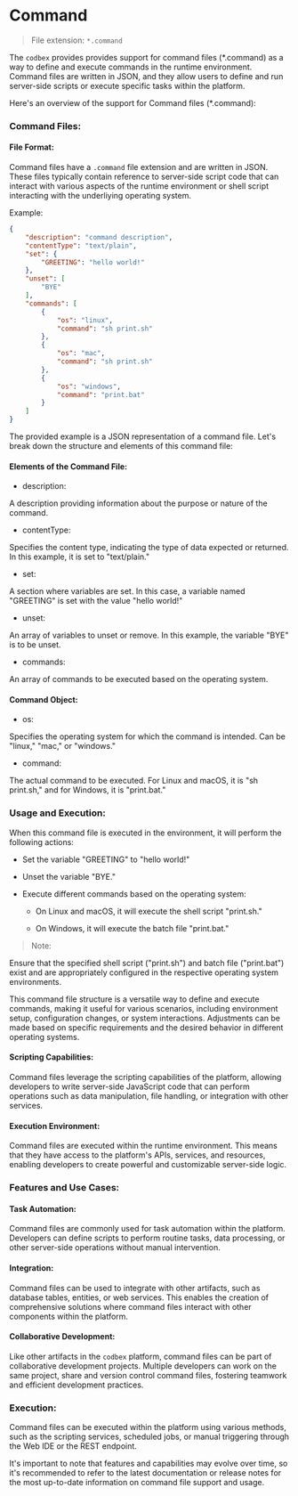 # Command

> File extension: `*.command`

The `codbex` provides provides support for command files (*.command) as a way to define and execute commands in the runtime environment. Command files are written in JSON, and they allow users to define and run server-side scripts or execute specific tasks within the platform.

Here's an overview of the support for Command files (*.command):

### Command Files:

#### File Format:

Command files have a `.command` file extension and are written in JSON. These files typically contain reference to server-side script code that can interact with various aspects of the runtime environment or shell script interacting with the underliying operating system.

Example:

```json
{
    "description": "command description",
    "contentType": "text/plain",
    "set": {
        "GREETING": "hello world!"
    },
    "unset": [
        "BYE"
    ],
    "commands": [
        {
            "os": "linux",
            "command": "sh print.sh"
        },
        {
            "os": "mac",
            "command": "sh print.sh"
        },
        {
            "os": "windows",
            "command": "print.bat"
        }
    ]
}
```

The provided example is a JSON representation of a command file. Let's break down the structure and elements of this command file:

#### Elements of the Command File:

* description:

A description providing information about the purpose or nature of the command.

* contentType:

Specifies the content type, indicating the type of data expected or returned. In this example, it is set to "text/plain."

* set:

A section where variables are set. In this case, a variable named "GREETING" is set with the value "hello world!"

* unset:

An array of variables to unset or remove. In this example, the variable "BYE" is to be unset.

* commands:

An array of commands to be executed based on the operating system.

#### Command Object:

* os:

Specifies the operating system for which the command is intended. Can be "linux," "mac," or "windows."

* command:

The actual command to be executed. For Linux and macOS, it is "sh print.sh," and for Windows, it is "print.bat."

### Usage and Execution:

When this command file is executed in the environment, it will perform the following actions:

* Set the variable "GREETING" to "hello world!"
* Unset the variable "BYE."
* Execute different commands based on the operating system:

  * On Linux and macOS, it will execute the shell script "print.sh."

  * On Windows, it will execute the batch file "print.bat."

> Note:

Ensure that the specified shell script ("print.sh") and batch file ("print.bat") exist and are appropriately configured in the respective operating system environments.

This command file structure is a versatile way to define and execute commands, making it useful for various scenarios, including environment setup, configuration changes, or system interactions. Adjustments can be made based on specific requirements and the desired behavior in different operating systems.


#### Scripting Capabilities:

Command files leverage the scripting capabilities of the platform, allowing developers to write server-side JavaScript code that can perform operations such as data manipulation, file handling, or integration with other services.

#### Execution Environment:

Command files are executed within the runtime environment. This means that they have access to the platform's APIs, services, and resources, enabling developers to create powerful and customizable server-side logic.

### Features and Use Cases:

#### Task Automation:

Command files are commonly used for task automation within the platform. Developers can define scripts to perform routine tasks, data processing, or other server-side operations without manual intervention.

#### Integration:

Command files can be used to integrate with other artifacts, such as database tables, entities, or web services. This enables the creation of comprehensive solutions where command files interact with other components within the platform.

#### Collaborative Development:

Like other artifacts in the `codbex` platform, command files can be part of collaborative development projects. Multiple developers can work on the same project, share and version control command files, fostering teamwork and efficient development practices.

### Execution:

Command files can be executed within the platform using various methods, such as the scripting services, scheduled jobs, or manual triggering through the Web IDE or the REST endpoint.

It's important to note that features and capabilities may evolve over time, so it's recommended to refer to the latest documentation or release notes for the most up-to-date information on command file support and usage.